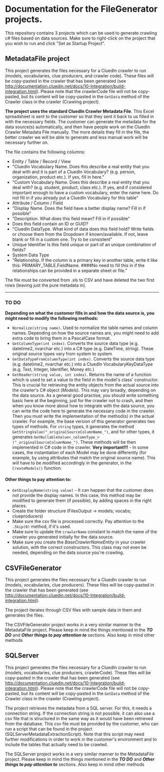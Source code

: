 # Documentation for the FileGenerator projects.

This repository contains 3 projects which can be used to generate crawling c# files based on data sources. Make sure to right-click on the project that you wish to run and click "Set as Startup Project".

## MetadataFile project

This project generates the files necessary for a CluedIn crawler to run (models, vocabularies, clue producers, and crawler code). These files will be copy-pasted in the crawler that has been generated (see http://documentation.cluedin.net/docs/10-Integration/build-integration.html). Please note that the crawlerCode file will not be copy-pasted, but its content will be copy-pasted in the `GetData` method of the Crawler class in the crawler (Crawling project).

**The project uses the standard CluedIn Crawler Metadata File**. This Excel spreadsheet is sent to the customer so that they sent it back to us filled in with the necessary fields. The customer can generate the metadata for the data source(s) automatically, and then have people work on the CluedIn Crawler Metadata File manually. The more details they fill in the file, the better crawler we will be able to generate and less manual work will be necessary further on.

The file contains the following columns:

* Entity / Table / Record / View	
* "CluedIn Vocabulary Name. Does this describe a real entity that you deal with and it is part of a CluedIn Vocabulary? (e.g. person, organization, product etc.). If yes, fill in here."
* "Custom Vocabulary Name. Does this describe a real entity that you deal with? (e.g. student, product, class etc.). If yes, and if considered important enough to have a custom vocabulary, enter the name here. Do not fill in if you already put a CluedIn Vocabulary for this table"
* Attribute / Column / Field
* "Display Name. Does the field have a better display name? Fill in if possible"
* "Description. What does this field mean? Fill in if possible"	
* Does this field contain an ID or GUID?
* "CluedIn DataType. What kind of data does this field hold? Write fields or choose them from the Dropdown if known/available. If not, leave blank or fill in a custom one. Try to be consistent"
* Unique Identifier Is this field unique or part of an unique combination of fields?
* System Data Type
* "Relationship. If the column is a primary key in another table, write it like this: PRIMARY_TABLE.FieldName. ####No need to fill this in if the relationships can be provided in a separate sheet or file."

The file must be converted from .xls to CSV and have deleted the two first rows (leaving just the pure metadata in).


***

### TO DO

**Depending on what the customer fills in and how the data source is, you might need to modify the following methods:**

* `Normalize(string name)`. Used to normalize the table names and column names. Depending on how the source names are, you might need to add extra code to bring them in a PascalCase format.
* `GetColumnType(int index)`. Converts the source data type (e.g. datetime2, nvarchar etc.) into a C# type (e.g. DateTime, string). These original source types vary from system to system
* `GetDataTypeFromColumnType(int index)`. Converts the source data type (e.g. datetime2, nvarchar etc.) into a CluedIn VocabularyKeyDataType (e.g. Text, Integer, Identifier, Money etc.)
* `GetReader(string value, int index)`. Returns the name of a function which is used to set a value to the field in the model's class' constructor. This is crucial for retrieving the entity objects from the actual source into the crawler's C# object (_Models_). This may vary broadly, depending on the data source. As a general good practise, you should write something basic here at the beginning, just for the crawler not to crash, and then when you know more about how to integrate with the data source, you can write the code here to generate the necessary code in the crawler. Then you must write the implementation of the method(s) in the actual crawler. For example, the base version of this generator generates two types of methods. For `string` types, it generates the method `GetStringValue("_originalSourceColumnName_")`, and for other types, it generates `GetNullableValue<_columnType_>("_originalSourceColumnName_")`. These methods will be then implemented in C# code in the crawler. **Very important!!!** - In some cases, the instantiation of each Model may be done differently (for example, by using attributes that match the original source name). This will have to be modified accordingly in the generator, in the `CreateModels()` function. 

#### Other things to pay attention to: 
* `GetDisplayName(string value)` - It can happen that the customer does not provide the display names. In this case, this method may be modified to generate them (if possible), by adding spaces in the right places.
* Create the folder structure (FilesOutput -> models; vocabs; clueproducers)
* Make sure the csv file is processed correctly. Pay attention to the `.Skip(0)` method, if it's used.
* Make sure to update the `crawlerName` constant to match the name of the crawler you generated initially for the data source.
* Make sure you create the _BaseCrawlerNameEntity_ in your crawler solution, with the correct constructors. This class may not even be needed, depending on the data source you're crawling.


## CSVFileGenerator

This project generates the files necessary for a CluedIn crawler to run (models, vocabularies, clue producers). These files will be copy-pasted in the crawler that has been generated (see http://documentation.cluedin.net/docs/10-Integration/build-integration.html). 

The project iterates through CSV files with sample data in them and generates the files. 

The CSVFileGenerator project works in a very similar manner to the MetadataFile project. Please keep in mind the things mentioned in the _**TO DO**_ and _**Other things to pay attention to**_ sections. Also keep in mind other methods 

## SQLServer

This project generates the files necessary for a CluedIn crawler to run (models, vocabularies, clue producers, crawlerCode). These files will be copy-pasted in the crawler that has been generated (see http://documentation.cluedin.net/docs/10-Integration/build-integration.html). Please note that the crawlerCode file will not be copy-pasted, but its content will be copy-pasted in the `GetData` method of the Crawler class in the crawler (Crawling project).

The project retrieves the metadata from a SQL server. For this, it needs a connection string. If the connection string is not possible, it can also use a csv file that is structured in the same way as it would have been retrieved from the database. This csv file must be provided by the customer, who can run a script that can be found in the project (SQLServerMetadataExtractionScript). Note that this script may need further modifications in order to work in the customer's environment and to include the tables that actually need to be crawled.


The SQLServer project works in a very similar manner to the MetadataFile project. Please keep in mind the things mentioned in the _**TO DO**_ and _**Other things to pay attention to**_ sections. Also keep in mind other methods 
